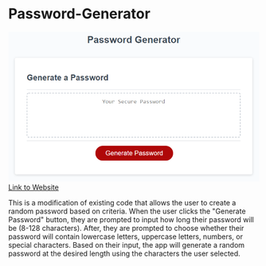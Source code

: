 # Password-Generator
<img src="./Assets/03-javascript-homework-demo.png">
<a href="https://tbetti.github.io/Password-Generator/">Link to Website</a>

This is a modification of existing code that allows the user to create a random password based on criteria.
When the user clicks the "Generate Password" button, they are prompted to input how long their password will be (8-128 characters). After, they are prompted to choose whether their password will contain lowercase letters, uppercase letters, numbers, or special characters. Based on their input, the app will generate a random password at the desired length using the characters the user selected.